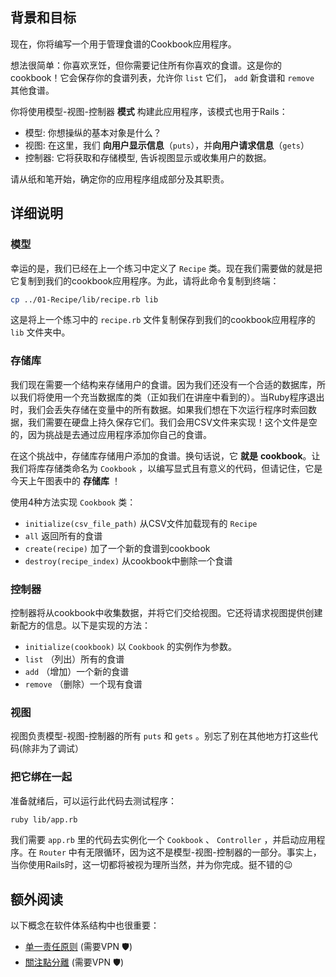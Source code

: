 ## 背景和目标

现在，你将编写一个用于管理食谱的Cookbook应用程序。

想法很简单：你喜欢烹饪，但你需要记住所有你喜欢的食谱。这是你的cookbook！它会保存你的食谱列表，允许你 `list` 它们， `add` 新食谱和 `remove` 其他食谱。

你将使用模型-视图-控制器 **模式** 构建此应用程序，该模式也用于Rails：

- 模型: 你想操纵的基本对象是什么？
- 视图: 在这里，我们 **向用户显示信息**（`puts`），并**向用户请求信息**（`gets`）
- 控制器: 它将获取和存储模型, 告诉视图显示或收集用户的数据。

请从纸和笔开始，确定你的应用程序组成部分及其职责。

## 详细说明

### 模型

幸运的是，我们已经在上一个练习中定义了 `Recipe` 类。现在我们需要做的就是把它复制到我们的cookbook应用程序。为此，请将此命令复制到终端：

```bash
cp ../01-Recipe/lib/recipe.rb lib
```

这是将上一个练习中的 `recipe.rb` 文件复制保存到我们的cookbook应用程序的 `lib` 文件夹中。

### 存储库

我们现在需要一个结构来存储用户的食谱。因为我们还没有一个合适的数据库，所以我们将使用一个充当数据库的类（正如我们在讲座中看到的）。当Ruby程序退出时，我们会丢失存储在变量中的所有数据。如果我们想在下次运行程序时索回数据，我们需要在硬盘上持久保存它们。我们会用CSV文件来实现！这个文件是空的，因为挑战是去通过应用程序添加你自己的食谱。

在这个挑战中，存储库存储用户添加的食谱。换句话说，它 **就是** **cookbook**。让我们将库存储类命名为 `Cookbook` ，以编写显式且有意义的代码，但请记住，它是今天上午图表中的 **存储库** ！

使用4种方法实现 `Cookbook` 类：

- `initialize(csv_file_path)` 从CSV文件加载现有的 `Recipe`
- `all` 返回所有的食谱
- `create(recipe)` 加了一个新的食谱到cookbook
- `destroy(recipe_index)` 从cookbook中删除一个食谱


### 控制器

控制器将从cookbook中收集数据，并将它们交给视图。它还将请求视图提供创建新配方的信息。以下是实现的方法：

- `initialize(cookbook)` 以 `Cookbook` 的实例作为参数。
- `list` （列出）所有的食谱
- `add` （增加）一个新的食谱
- `remove` （删除）一个现有食谱

### 视图

视图负责模型-视图-控制器的所有 `puts` 和 `gets` 。别忘了别在其他地方打这些代码(除非为了调试）

### 把它绑在一起

准备就绪后，可以运行此代码去测试程序：

```bash
ruby lib/app.rb
```

我们需要 `app.rb` 里的代码去实例化一个 `Cookbook` 、 `Controller` ，并启动应用程序。在 `Router` 中有无限循环，因为这不是模型-视图-控制器的一部分。事实上，当你使用Rails时，这一切都将被视为理所当然，并为你完成。挺不错的😉

## 额外阅读

以下概念在软件体系结构中也很重要：
- [单一责任原则](http://en.wikipedia.org/wiki/Single_responsibility_principle) (需要VPN 🛡)
- [關注點分離](http://en.wikipedia.org/wiki/Separation_of_concerns) (需要VPN 🛡)
